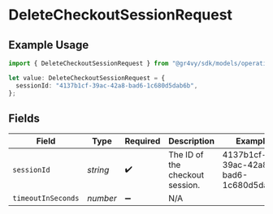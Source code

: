 # DeleteCheckoutSessionRequest

## Example Usage

```typescript
import { DeleteCheckoutSessionRequest } from "@gr4vy/sdk/models/operations";

let value: DeleteCheckoutSessionRequest = {
  sessionId: "4137b1cf-39ac-42a8-bad6-1c680d5dab6b",
};
```

## Fields

| Field                                | Type                                 | Required                             | Description                          | Example                              |
| ------------------------------------ | ------------------------------------ | ------------------------------------ | ------------------------------------ | ------------------------------------ |
| `sessionId`                          | *string*                             | :heavy_check_mark:                   | The ID of the checkout session.      | 4137b1cf-39ac-42a8-bad6-1c680d5dab6b |
| `timeoutInSeconds`                   | *number*                             | :heavy_minus_sign:                   | N/A                                  |                                      |